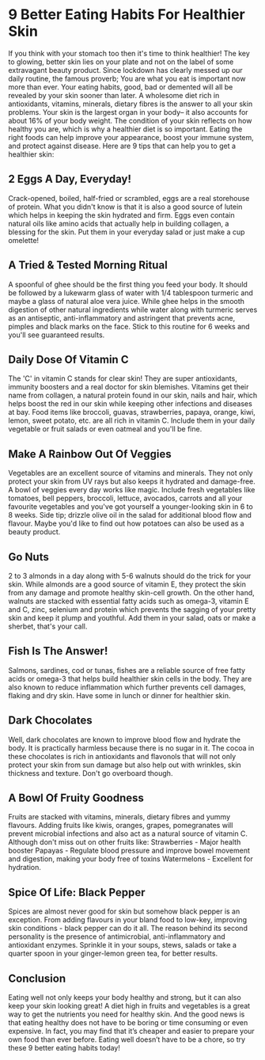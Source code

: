 # 9 Better Eating Habits For Healthier Skin

If you think with your stomach too then it's time to think healthier! The key to glowing, better skin lies on your plate and not on the label of some extravagant beauty product. Since lockdown has clearly messed up our daily routine, the famous proverb; You are what you eat is important now more than ever. Your eating habits, good, bad or demented will all be revealed by your skin sooner than later. A wholesome diet rich in antioxidants, vitamins, minerals, dietary fibres is the answer to all your skin problems.
Your skin is the largest organ in your body– it also accounts for about 16% of your body weight. The condition of your skin reflects on how healthy you are, which is why a healthier diet is so important. Eating the right foods can help improve your appearance, boost your immune system, and protect against disease. Here are 9 tips that can help you to get a healthier skin:

## 2 Eggs A Day, Everyday!

Crack-opened, boiled, half-fried or scrambled, eggs are a real storehouse of protein. What you didn't know is that it is also a good source of lutein which helps in keeping the skin hydrated and firm. Eggs even contain natural oils like amino acids that actually help in building collagen, a blessing for the skin. Put them in your everyday salad or just make a cup omelette!

## A Tried & Tested Morning Ritual

A spoonful of ghee should be the first thing you feed your body.
It should be followed by a lukewarm glass of water with 1/4 tablespoon turmeric and maybe a glass of natural aloe vera juice.
While ghee helps in the smooth digestion of other natural ingredients while water along with turmeric serves as an antiseptic, anti-inflammatory and astringent that prevents acne, pimples and black marks on the face. Stick to this routine for 6 weeks and you'll see guaranteed results.

## Daily Dose Of Vitamin C

The 'C' in vitamin C stands for clear skin! They are super antioxidants, immunity boosters and a real doctor for skin blemishes. Vitamins get their name from collagen, a natural protein found in our skin, nails and hair, which helps boost the red in our skin while keeping other infections and diseases at bay. Food items like broccoli, guavas, strawberries, papaya, orange, kiwi, lemon, sweet potato, etc. are all rich in vitamin C. Include them in your daily vegetable or fruit salads or even oatmeal and you'll be fine.

## Make A Rainbow Out Of Veggies

Vegetables are an excellent source of vitamins and minerals. They not only protect your skin from UV rays but also keeps it hydrated and damage-free. A bowl of veggies every day works like magic. Include fresh vegetables like tomatoes, bell peppers, broccoli, lettuce, avocados, carrots and all your favourite vegetables and you've got yourself a younger-looking skin in 6 to 8 weeks.
Side tip; drizzle olive oil in the salad for additional blood flow and flavour.
Maybe you'd like to find out how potatoes can also be used as a beauty product.

## Go Nuts

2 to 3 almonds in a day along with 5-6 walnuts should do the trick for your skin.
While almonds are a good source of vitamin E, they protect the skin from any damage and promote healthy skin-cell growth. On the other hand, walnuts are stacked with essential fatty acids such as omega-3, vitamin E and C, zinc, selenium and protein which prevents the sagging of your pretty skin and keep it plump and youthful. Add them in your salad, oats or make a sherbet, that's your call.

## Fish Is The Answer!

Salmons, sardines, cod or tunas, fishes are a reliable source of free fatty acids or omega-3 that helps build healthier skin cells in the body. They are also known to reduce inflammation which further prevents cell damages, flaking and dry skin. Have some in lunch or dinner for healthier skin.

## Dark Chocolates

Well, dark chocolates are known to improve blood flow and hydrate the body. It is practically harmless because there is no sugar in it. The cocoa in these chocolates is rich in antioxidants and flavonols that will not only protect your skin from sun damage but also help out with wrinkles, skin thickness and texture. Don't go overboard though.

## A Bowl Of Fruity Goodness

Fruits are stacked with vitamins, minerals, dietary fibres and yummy flavours. Adding fruits like kiwis, oranges, grapes, pomegranates will prevent microbial infections and also act as a natural source of vitamin C. Although don't miss out on other fruits like:
Strawberries - Major health booster
Papayas - Regulate blood pressure and improve bowel movement and digestion, making your body free of toxins
Watermelons - Excellent for hydration.

## Spice Of Life: Black Pepper

Spices are almost never good for skin but somehow black pepper is an exception. From adding flavours in your bland food to low-key, improving skin conditions - black pepper can do it all. The reason behind its second personality is the presence of antimicrobial, anti-inflammatory and antioxidant enzymes. Sprinkle it in your soups, stews, salads or take a quarter spoon in your ginger-lemon green tea, for better results.

## Conclusion

Eating well not only keeps your body healthy and strong, but it can also keep your skin looking great! A diet high in fruits and vegetables is a great way to get the nutrients you need for healthy skin. And the good news is that eating healthy does not have to be boring or time consuming or even expensive. In fact, you may find that it’s cheaper and easier to prepare your own food than ever before. Eating well doesn’t have to be a chore, so try these 9 better eating habits today!
